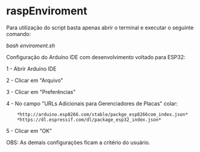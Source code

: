 # raspEnviroment

Para utilização do script basta apenas abrir o terminal e executar o seguinte comando:

*bash enviroment.sh*

Configuração do Arduíno IDE com desenvolvimento voltado para ESP32:

1 - Abrir Arduíno IDE

2 - Clicar em "Arquivo"

3 - Clicar em "Preferências"

4 - No campo "URLs Adicionais para Gerenciadores de Placas" colar:

		*http://arduino.esp8266.com/stable/packge_esp8266com_index.json*
		*https://dl.espressif.com/dl/package_esp32_index.json*
		
5 - Clicar em "OK"

OBS: As demais configurações ficam a critério do usuário.
